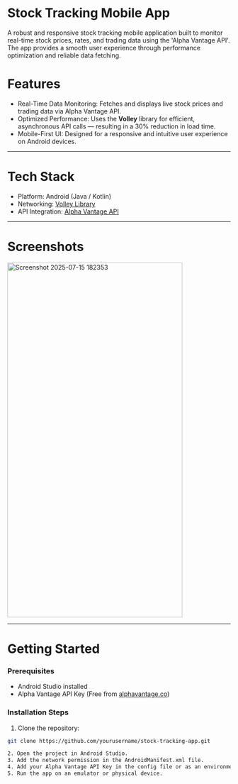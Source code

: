 # Stock Tracking Mobile App

A robust and responsive stock tracking mobile application built to monitor real-time stock prices, rates, and trading data using the 'Alpha Vantage API'. The app provides a smooth user experience through performance optimization and reliable data fetching.


# Features

- Real-Time Data Monitoring: Fetches and displays live stock prices and trading data via Alpha Vantage API.
- Optimized Performance: Uses the **Volley** library for efficient, asynchronous API calls — resulting in a 30% reduction in load time.
- Mobile-First UI: Designed for a responsive and intuitive user experience on Android devices.

---

# Tech Stack

- Platform: Android (Java / Kotlin)
- Networking: [Volley Library](https://developer.android.com/training/volley)
- API Integration: [Alpha Vantage API](https://www.alphavantage.co/)

---

# Screenshots

<img width="395" height="800" alt="Screenshot 2025-07-15 182353" src="https://github.com/user-attachments/assets/107f6852-d09e-423e-ab0c-23e56f26a3ae" />


---

# Getting Started

### Prerequisites

- Android Studio installed
- Alpha Vantage API Key (Free from [alphavantage.co](https://www.alphavantage.co/support/#api-key))

### Installation Steps

1. Clone the repository:

```bash
git clone https://github.com/yourusername/stock-tracking-app.git

2. Open the project in Android Studio.
3. Add the network permission in the AndroidManifest.xml file.
4. Add your Alpha Vantage API Key in the config file or as an environment variable.
5. Run the app on an emulator or physical device.

